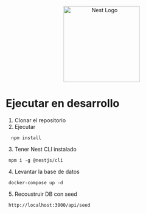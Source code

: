 <p align="center">
  <a href="http://nestjs.com/" target="blank"><img src="https://nestjs.com/img/logo-small.svg" width="200" alt="Nest Logo" /></a>
</p>

# Ejecutar en desarrollo

1. Clonar el repositorio
2. Ejecutar 

```
  npm install
```

3. Tener Nest CLI instalado
 ```
  npm i -g @nestjs/cli
 ```

 4. Levantar la base de datos
 ```
  docker-compose up -d
 ```

  5. Recoustruir DB con seed
 ```
  http://localhost:3000/api/seed
 ```